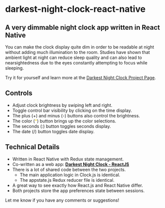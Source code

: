 # darkest-night-clock-react-native

## A very dimmable night clock app written in React Native

You can make the clock display quite dim in order to be readable
at night without adding much illumination to the room.
Studies have shown that ambient light at night can reduce
sleep quality and can also lead to nearsightedness due to
the eyes constantly attempting to focus while sleeping.

Try it for yourself and learn more at the
[Darkest Night Clock Project Page](https://johngorman.io/darkest-night-clock/).

## Controls

- Adjust clock brightness by swiping left and right.
- Toggle control bar visibility by clicking on the time display.
- The plus (+) and minus (-) buttons also control the brightness.
- The color (<span style="color: gold">*</span>) button
  brings up the color selections.
- The seconds (:) button toggles seconds display.
- The date (/) button toggles date display.

## Technical Details

- Written in React Native with Redux state management.
- Co-written as a web app: __[Darkest Night Clock - ReactJS](https://github.com/jgorman/darkest-night-clock-react-js)__
- There is a lot of shared code between the two projects.
  - The main application logic in Clock.js is identical.
  - The appstate.js Redux reducer file is identical.
- A great way to see exactly how React.js and React Native differ.
- Both projects store the app preferences state between sessions.

Let me know if you have any comments or suggestions!
